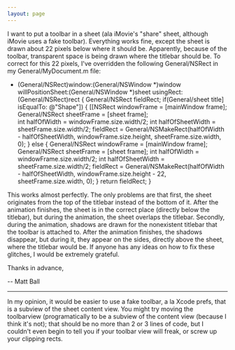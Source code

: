 ```yaml
---
layout: page
---
```


I want to put a toolbar in a sheet (ala iMovie's "share" sheet, 
although iMovie uses a fake toolbar). Everything works fine, except the 
sheet is drawn about 22 pixels below where it should be. Apparently, 
because of the toolbar, transparent space is being drawn where the 
titlebar should be. To correct for this 22 pixels, I've overridden the following General/NSRect in my General/MyDocument.m file:
    
- (General/NSRect)window:(General/NSWindow *)window willPositionSheet:(General/NSWindow *)sheet usingRect:(General/NSRect)rect {
	General/NSRect fieldRect;
	if(General/sheet title] isEqualTo: @"Shape"])
	{
		[[NSRect windowFrame  = [mainWindow frame];
		General/NSRect sheetFrame   = [sheet frame];	
		int halfOfWidth = windowFrame.size.width/2;
		int halfOfSheetWidth = sheetFrame.size.width/2;
		fieldRect = General/NSMakeRect(halfOfWidth - halfOfSheetWidth,
                        windowFrame.size.height, sheetFrame.size.width, 0);
	}
	else
	{
		General/NSRect windowFrame  = [mainWindow frame];
		General/NSRect sheetFrame   = [sheet frame];
		int halfOfWidth = windowFrame.size.width/2;
		int halfOfSheetWidth = sheetFrame.size.width/2;
		fieldRect = General/NSMakeRect(halfOfWidth - halfOfSheetWidth,
                      windowFrame.size.height - 22, sheetFrame.size.width, 0);
	}
	return fieldRect;
}


This works almost perfectly. The only problems are that first, the sheet originates from the top of the titlebar instead of the bottom of it. After the animation finishes, the sheet is in the correct place (directly below the titlebar), but during the animation, the sheet overlaps the titlebar. Secondly, during the animation, shadows are drawn for the nonexistent titlebar that the toolbar is attached to. After the animation finishes, the shadows disappear, but during it, they appear on the sides, directly above the sheet, where the titlebar would be. If anyone has any ideas on how to fix these glitches, I would be extremely grateful.

Thanks in advance,

-- Matt Ball

----
In my opinion, it would be easier to use a fake toolbar, a la Xcode prefs, that is a subview of the sheet content view.  You might try moving the toolbarview (programatically to be a subview of the content view (because I think it's not); that should be no more than 2 or 3 lines of code, but I couldn't even begin to tell you if your toolbar view will freak, or screw up your clipping rects.